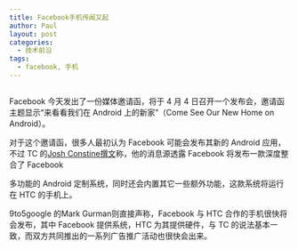 ```yaml
---
title: Facebook手机传闻又起
author: Paul
layout: post
categories:
  - 技术前沿
tags:
  - facebook, 手机
---
```


<p style="text-align: center;">

  <img src="http://img.hz.mk/2013-0406/facebook-android-phone.png" alt="" />

</p>

Facebook 今天发出了一份媒体邀请函，将于 4 月 4 日召开一个发布会，邀请函主题显示&ldquo;来看看我们在 Android 上的新家&rdquo;（Come See Our New Home on Android）。

对于这个邀请函，很多人最初认为 Facebook 可能会发布其新的 Android 应用，不过 TC 的<a href="http://techcrunch.com/2013/03/28/facebook-android-phone/" target="_blank">Josh Constine撰文</a>称，他的消息源透露 Facebook 将发布一款深度整合了 Facebook  

多功能的 Android 定制系统，同时还会内置其它一些额外功能，这款系统将运行在 HTC 的手机上。

9to5google 的Mark Gurman则直接声称，Facebook 与 HTC 合作的手机很快将会发布，其中 Facebook 提供系统，HTC 为其提供硬件，与 TC 的说法基本一致，而双方共同推出的一系列广告推广活动也很快会出来。